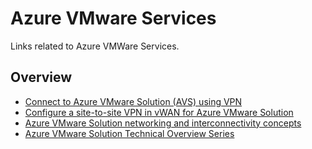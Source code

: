# Azure VMware Services
Links related to Azure VMWare Services.

## Overview
- [Connect to Azure VMware Solution (AVS) using VPN](https://techcommunity.microsoft.com/t5/azure-migration-and/connect-to-azure-vmware-solution-avs-using-vpn/ba-p/1670603)
- [Configure a site-to-site VPN in vWAN for Azure VMware Solution](https://docs.microsoft.com/en-us/azure/azure-vmware/configure-site-to-site-vpn-gateway)
- [Azure VMware Solution networking and interconnectivity concepts](https://docs.microsoft.com/en-us/azure/azure-vmware/concepts-networking)
- [Azure VMware Solution Technical Overview Series](https://www.youtube.com/playlist?list=PLNOz1mVhDkG5tfbUDrOkTouVHfXu6jTiS)
